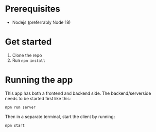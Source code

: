 # Prerequisites

* Nodejs (preferrably Node 18)

# Get started

1. Clone the repo
2. Run `npm install`

# Running the app

This app has both a frontend and backend side. The backend/serverside needs to be started first like this:

```bash
npm run server
```

Then in a separate terminal, start the client by running:

```bash
npm start
```
